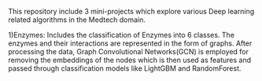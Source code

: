 This repository include 3 mini-projects which explore various Deep learning related algorithms in the Medtech domain.

1)Enzymes: Includes the classification of Enzymes into 6 classes. The enzymes and their interactions are represented in the form of graphs. After processing the data, Graph Convolutional Networks(GCN) is employed for removing the embeddings of the nodes which is then used as features and passed through classification models like LightGBM and RandomForest.